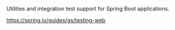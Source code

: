 
Utilities and integration test support for Spring Boot applications.

https://spring.io/guides/gs/testing-web